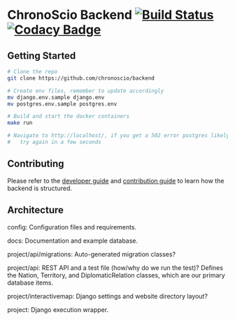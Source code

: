 # ChronoScio Backend [![Build Status](https://travis-ci.org/chronoscio/backend.svg?branch=master)](https://travis-ci.org/interactivemap/backend) [![Codacy Badge](https://api.codacy.com/project/badge/Grade/0074e97bc13b476ea3eec279483d3cab)](https://www.codacy.com/app/whirish/backend?utm_source=github.com&amp;utm_medium=referral&amp;utm_content=interactivemap/backend&amp;utm_campaign=Badge_Grade)

## Getting Started
```bash
# Clone the repo
git clone https://github.com/chronoscio/backend

# Create env files, remember to update accordingly
mv django.env.sample django.env
mv postgres.env.sample postgres.env

# Build and start the docker containers
make run

# Navigate to http://localhost/, if you get a 502 error postgres likely has not been initialized yet,
#   try again in a few seconds
```

## Contributing
Please refer to the [developer guide](./docs/DEVELOPER.md) and [contribution guide](./docs/CONTRIBUTING.md) to learn how the backend is structured.

## Architecture
config: Configuration files and requirements.

docs: Documentation and example database.

project/api/migrations: Auto-generated migration classes?

project/api: REST API and a test file (how/why do we run the test)?  Defines the Nation, Territory, and DiplomaticRelation classes, which are our primary database items.

project/interactivemap: Django settings and website directory layout?

project: Django execution wrapper.
